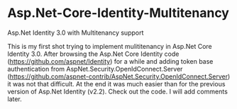 # Asp.Net-Core-Identity-Multitenancy
Asp.Net Identity 3.0 with Multitenancy support

This is my first shot trying to implement mulititenancy in Asp.Net Core Identity 3.0. After browsing the Asp.Net Core Identity code (https://github.com/aspnet/Identity) for a while and adding token base authentication from AspNet.Security.OpenIdConnect.Server (https://github.com/aspnet-contrib/AspNet.Security.OpenIdConnect.Server) it was not that difficult. At the end it was much easier than for the previous version of Asp.Net Identity (v2.2). Check out the code. I will add comments later.